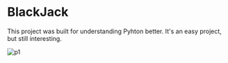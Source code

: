 # BlackJack

This project was built for understanding Pyhton better. It's an easy project, but still interesting.

![p1](https://user-images.githubusercontent.com/101935675/224486921-d89feff0-1bf8-476c-8e37-51b826bd23c5.png)
